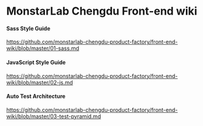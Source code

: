 # MonstarLab Chengdu Front-end wiki

#### Sass Style Guide

https://github.com/monstarlab-chengdu-product-factory/front-end-wiki/blob/master/01-sass.md

#### JavaScript Style Guide

https://github.com/monstarlab-chengdu-product-factory/front-end-wiki/blob/master/02-js.md

#### Auto Test Architecture
https://github.com/monstarlab-chengdu-product-factory/front-end-wiki/blob/master/03-test-pyramid.md